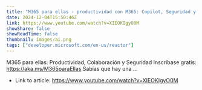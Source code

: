 ```yaml
---
title: "M365 para ellas - productividad con M365: Copilot, Seguridad y Colaboración."
date: 2024-12-04T15:50:46Z
link: https://www.youtube.com/watch?v=XIEOKIgyO0M
showShare: false
showReadTime: false
thumbnail: images/ai.png
tags: ["developer.microsoft.com/en-us/reactor"]
---
```

M365 para ellas: Productividad, Colaboración y Seguridad Inscríbase gratis: https://aka.ms/M365paraEllas Sabías que hay una ...

- Link to article: https://www.youtube.com/watch?v=XIEOKIgyO0M